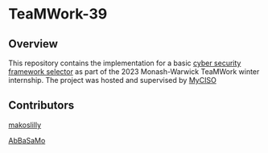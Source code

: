 # TeaMWork-39

## Overview

This repository contains the implementation for a basic [cyber security framework selector](framework_selector.ipynb) as part of the 2023 Monash-Warwick TeaMWork winter internship.
The project was hosted and supervised by [MyCISO](https://myciso.co/home)  

## Contributors

[makoslilly](https://github.com/makkoslilly)

[AbBaSaMo](https://github.com/AbBaSaMo)


